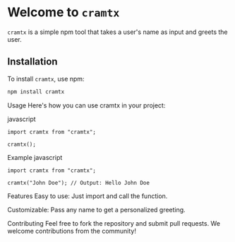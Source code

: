 # Welcome to `cramtx`

`cramtx` is a simple npm tool that takes a user's name as input and greets the user.

## Installation

To install `cramtx`, use npm:

```bash
npm install cramtx
```
Usage
Here's how you can use cramtx in your project:

javascript
```
import cramtx from "cramtx";

cramtx();
```

Example
javascript
```
import cramtx from "cramtx";

cramtx("John Doe"); // Output: Hello John Doe
```
Features
Easy to use: Just import and call the function.

Customizable: Pass any name to get a personalized greeting.

Contributing
Feel free to fork the repository and submit pull requests. We welcome contributions from the community!